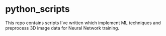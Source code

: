 # python_scripts
This repo contains scripts I've written which implement ML techniques and preprocess 3D image data for Neural Network training.
